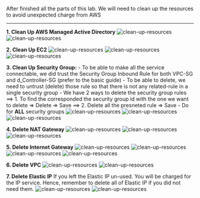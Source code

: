 After finished all the parts of this lab. We will need to clean up the resources to avoid unexpected charge from AWS

---

**1. Clean Up AWS Managed Active Directory**
![clean-up-resources](images/clean-1.jpg)
![clean-up-resources](images/clean-2.jpg)

**2. Clean Up EC2**
![clean-up-resources](images/clean-3.jpg)
![clean-up-resources](images/clean-4.jpg)
![clean-up-resources](images/clean-5.jpg)

**3. Clean Up Security Group:** 
    - To be able to make all the service connectable, we did trust the Security Group Inbound Rule for both VPC-SG and d_Controller-SG (prefer to the basic guide)
    - To be able to delete, we need to untrust (delete) those rule so that there is not any related-rule in a single security group
    - We have 2 ways to delete the security group rules
        ==> 1. To find the corresponded the security group id with the one we want to delete => Delete => Save
        ==> 2. Delete all the presneted rule => Save
    - Do for **ALL** security groups
![clean-up-resources](images/clean-6.jpg)
![clean-up-resources](images/clean-7.jpg)
![clean-up-resources](images/clean-8.jpg)

**4. Delete NAT Gateway**
![clean-up-resources](images/clean-9.jpg)
![clean-up-resources](images/clean-10.jpg)
![clean-up-resources](images/clean-11.jpg)

**5. Delete Internet Gateway**
![clean-up-resources](images/clean-12.jpg)
![clean-up-resources](images/clean-13.jpg)
![clean-up-resources](images/clean-14.jpg)
![clean-up-resources](images/clean-15.jpg)

**6. Delete VPC**
![clean-up-resources](images/clean-16.jpg)
![clean-up-resources](images/clean-17.jpg)

**7. Delete Elastic IP**
If you left the Elastic IP un-used. You will be charged for the IP service. Hence, remember to delete all of Elastic IP if you did not need them.
![clean-up-resources](images/clean-18.jpg)
![clean-up-resources](images/clean-19.jpg)
